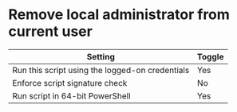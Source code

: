 # Remove local administrator from current user


| Setting                                          | Toggle |
| ------------------------------------------------ | ------ |
| Run this script using the logged-on credentials  | Yes    |
| Enforce script signature check                   | No     |
| Run script in 64-bit PowerShell                  | Yes    |

